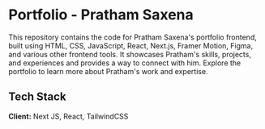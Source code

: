 
# Portfolio - Pratham Saxena

This repository contains the code for Pratham Saxena's portfolio frontend, built using HTML, CSS, JavaScript, React, Next.js, Framer Motion, Figma, and various other frontend tools. It showcases Pratham's skills, projects, and experiences and provides a way to connect with him. Explore the portfolio to learn more about Pratham's work and expertise.



## Tech Stack

**Client:** Next JS, React, TailwindCSS

